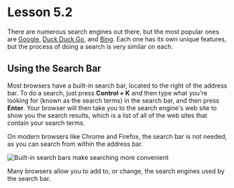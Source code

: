 # Lesson 5.2

There are numerous search engines out there, but the most popular ones
are [Google](http://www.google.com/),
[Duck Duck Go](http://www.duckduckgo.com), and
[Bing](http://www.bing.com/). Each one has its own unique features, but
the process of doing a search is very similar on each.

## Using the Search Bar

Most browsers have a built-in search bar, located to the right of the
address bar. To do a search, just press **Control + K** and then type
what you're looking for (known as the search terms) in the search bar,
and then press **Enter**. Your browser will then take you to the search
engine's web site to show you the search results, which is a list of
all of the web sites that contain your search terms.

On modern browsers like Chrome and Firefox, the search bar is not needed, as you can search from within the address bar.

![Built-in search bars make searching more convenient](https://lh6.googleusercontent.com/ltJfRg-pS5qPLr3xxZi3HyxZbB31S50sQqO0QOz-2hpS1fI2J91Ar6I4fuGcXE-vD80q5Di9_dYGU4WErLv0t5QfGXLyA1QE6Z-j0o5ClZ8tXi6t36QzQRISJVTCpNxTwK0LDkI)

Many browsers allow you to add to, or change, the search engines used by the search bar.
